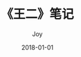 ---
layout:     post
title:      《王二》笔记
subtitle:   
date:       2018-01-01
author:     Joy
header-img: img/page-bg-people.png
catalog: true
tags:
    - 经济
---